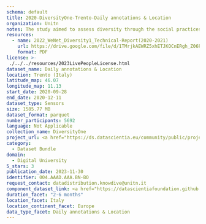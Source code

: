 ```yaml
---
schema: default
title: 2020-DiversityOne-Trento-Daily annotations & Location
organization: Unitn
notes: The study aimed to assess diversity through the social practices and daily behaviors of university students from eight different countries. The research was carried out in two phases. Initially, a large sample of students from Denmark, Italy, Mongolia, Paraguay, the United Kingdom, China, Mexico, and India, completed a survey on their social practices, as well as their socio-demographic, cultural, and psychological elements. In the second phase, a sub-sample of the respondents engaged in a four-week data collection by using an innovative smartphone application called iLog. This app collected data from thirty-four smartphone sensors around the clock, allowing for an in-depth investigation into the diversity and daily routines of university students across countries, both synchronically and diachronically.
resources:
  - name: 2022_WeNet_Diversity1_Technical-Report(2020-2021)
    url: https://drive.google.com/file/d/1TMrjkAEWRZ5xhETJKOCnERgh_Z06PO2E/view?usp=drive_link
    format: PDF
license: >-
 ./../../resources/2023LivePeopleLicense.html
dataset_name: Daily annotations & Location
location: Trento (Italy)
latitude_map: 46.07
longitude_map: 11.13
start_date: 2020-09-28
end_date: 2020-12-11
dataset_type: Sensors
size: 1585.77 MB
dataset_format: parquet
number_participants: 5692
language: Not Applicable
collection_name: DiversityOne
project_url: <a href="https://ds.datascientia.eu/community/public/projects/e464583f-32eb-44c1-a455-91503b02b309">https://ds.datascientia.eu/community/public/projects/e464583f-32eb-44c1-a455-91503b02b309</a>
category: 
  - Dataset Bundle
domain: 
  - Digital University
5_stars: 3
publication_date: 2023-11-30
identifier: 004.AAAD.AAA.BN-BO
request_contact: datadistribution.knowdive@unitn.it
component_dataset_link: <a href="https://datascientiafoundation.github.io/LivePeople/datasets/2020-DV1-Trento-Diachronic-Interactions/">2020-DV1-Trento-Diachronic-Interactions</a>, <a href="https://datascientiafoundation.github.io/LivePeople/datasets/2020-DV1-Trento-Location%20Event%20Per%20Time%20POI/">2020-DV1-Trento-Location Event Per Time POI</a>, <a href="https://datascientiafoundation.github.io/LivePeople/datasets/2020-DV1-Trento-Location%20Event%20Per%20Time%20RD/">2020-DV1-Trento-Location Event Per Time RD</a>, <a href="https://datascientiafoundation.github.io/LivePeople/datasets/2020-DV1-Trento-Synchronic-Interactions/">2020-DV1-Trento-Synchronic-Interactions</a>, <a href="https://datascientiafoundation.github.io/LivePeople/datasets/2020-DV1-Trento-Time%20Diaries/">2020-DV1-Trento-Time Diaries</a>
duration_facet: "2-6 months"
location_facet: Italy
location_continent_facet: Europe
data_type_facet: Daily annotations & Location
---
```

